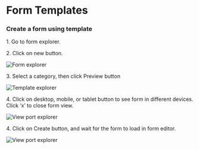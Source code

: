 # Form Templates

### Create a form using template

1\. Go to form explorer.

2\. Click on new button.

![Form explorer](https://captisa.com/wp-content/uploads/2019/10/create-form-from-template-1.png)

3\. Select a category, then click Preview button

![Template explorer](https://captisa.com/wp-content/uploads/2019/10/create-form-from-template-2.png)

4\. Click on desktop, mobile, or tablet button to see form in different devices. Click ‘x’ to close form view.

![View port explorer](https://captisa.com/wp-content/uploads/2019/10/create-form-from-template-3.png)

4\. Click on Create button, and wait for the form to load in form editor.

![View port explorer](https://captisa.com/wp-content/uploads/2019/10/create-form-from-template-4.png)
